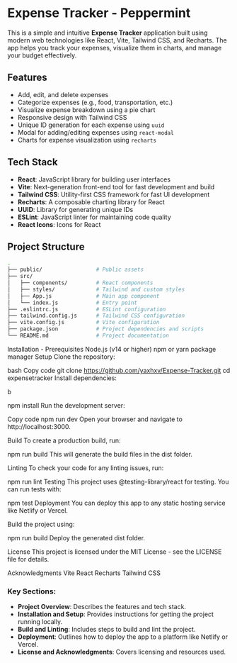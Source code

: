 # Expense Tracker - Peppermint

This is a simple and intuitive **Expense Tracker** application built using modern web technologies like React, Vite, Tailwind CSS, and Recharts. The app helps you track your expenses, visualize them in charts, and manage your budget effectively.

## Features

- Add, edit, and delete expenses
- Categorize expenses (e.g., food, transportation, etc.)
- Visualize expense breakdown using a pie chart
- Responsive design with Tailwind CSS
- Unique ID generation for each expense using `uuid`
- Modal for adding/editing expenses using `react-modal`
- Charts for expense visualization using `recharts`

## Tech Stack

- **React**: JavaScript library for building user interfaces
- **Vite**: Next-generation front-end tool for fast development and build
- **Tailwind CSS**: Utility-first CSS framework for fast UI development
- **Recharts**: A composable charting library for React
- **UUID**: Library for generating unique IDs
- **ESLint**: JavaScript linter for maintaining code quality
- **React Icons**: Icons for React

## Project Structure

```bash
.
├── public/                 # Public assets
├── src/
│   ├── components/         # React components
│   ├── styles/             # Tailwind and custom styles
│   ├── App.js              # Main app component
│   └── index.js            # Entry point
├── .eslintrc.js            # ESLint configuration
├── tailwind.config.js      # Tailwind CSS configuration
├── vite.config.js          # Vite configuration
├── package.json            # Project dependencies and scripts
└── README.md               # Project documentation


```

Installation - 
Prerequisites
Node.js (v14 or higher)
npm or yarn package manager
Setup
Clone the repository:

bash
Copy code
git clone https://github.com/yaxhxv/Expense-Tracker.git
cd expensetracker
Install dependencies:

b

npm install
Run the development server:


Copy code
npm run dev
Open your browser and navigate to http://localhost:3000.

Build
To create a production build, run:


npm run build
This will generate the build files in the dist folder.

Linting
To check your code for any linting issues, run:


npm run lint
Testing
This project uses @testing-library/react for testing. You can run tests with:


npm test
Deployment
You can deploy this app to any static hosting service like Netlify or Vercel.

Build the project using:


npm run build
Deploy the generated dist folder.



License
This project is licensed under the MIT License - see the LICENSE file for details.

Acknowledgments
Vite
React
Recharts
Tailwind CSS



### Key Sections:
- **Project Overview**: Describes the features and tech stack.
- **Installation and Setup**: Provides instructions for getting the project running locally.
- **Build and Linting**: Includes steps to build and lint the project.
- **Deployment**: Outlines how to deploy the app to a platform like Netlify or Vercel.
- **License and Acknowledgments**: Covers licensing and resources used.

